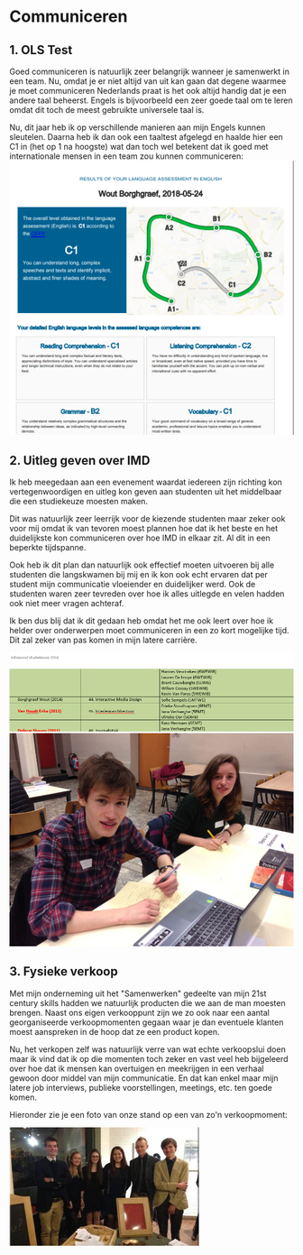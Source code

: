 # Communiceren
## 1. OLS Test
Goed communiceren is natuurlijk zeer belangrijk wanneer je samenwerkt in een team. Nu, omdat je er niet altijd van uit kan gaan dat degene waarmee je moet communiceren Nederlands praat is het ook altijd handig dat je een andere taal beheerst. Engels is bijvoorbeeld een zeer goede taal om te leren omdat dit toch de meest gebruikte universele taal is.

Nu, dit jaar heb ik op verschillende manieren aan mijn Engels kunnen sleutelen. Daarna heb ik dan ook een taaltest afgelegd en haalde hier een C1 in (het op 1 na hoogste) wat dan toch wel betekent dat ik goed met internationale mensen in een team zou kunnen communiceren:
![OLS results](/images/OLS_results.png)

## 2. Uitleg geven over IMD
Ik heb meegedaan aan een evenement waardat iedereen zijn richting kon vertegenwoordigen en uitleg kon geven aan studenten uit het middelbaar die een studiekeuze moesten maken.

Dit was natuurlijk zeer leerrijk voor de kiezende studenten maar zeker ook voor mij omdat ik van tevoren moest plannen hoe dat ik het beste en het duidelijkste kon communiceren over hoe IMD in elkaar zit. Al dit in een beperkte tijdspanne.

Ook heb ik dit plan dan natuurlijk ook effectief moeten uitvoeren bij alle studenten die langskwamen bij mij en ik kon ook echt ervaren dat per student mijn communicatie vloeiender en duidelijker werd. Ook de studenten waren zeer tevreden over hoe ik alles uitlegde en velen hadden ook niet meer vragen achteraf.

Ik ben dus blij dat ik dit gedaan heb omdat het me ook leert over hoe ik helder over onderwerpen moet communiceren in een zo kort mogelijke tijd. Dit zal zeker van pas komen in mijn latere carrière.

![Info evening courses](/images/info-evening_courses.png)
![Info evening picture](/images/info-evening_picture.jpg)

## 3. Fysieke verkoop
Met mijn onderneming uit het "Samenwerken" gedeelte van mijn 21st century skills hadden we natuurlijk producten die we aan de man moesten brengen. Naast ons eigen verkooppunt zijn we zo ook naar een aantal georganiseerde verkoopmomenten gegaan waar je dan eventuele klanten moest aanspreken in de hoop dat ze een product kopen. 

Nu, het verkopen zelf was natuurlijk verre van wat echte verkoopslui doen maar ik vind dat ik op die momenten toch zeker en vast veel heb bijgeleerd over hoe dat ik mensen kan overtuigen en meekrijgen in een verhaal gewoon door middel van mijn communicatie. En dat kan enkel maar mijn latere job interviews, publieke voorstellingen, meetings, etc. ten goede komen.

Hieronder zie je een foto van onze stand op een van zo'n verkoopmoment:

![Sale](/images/sale.jpg)

